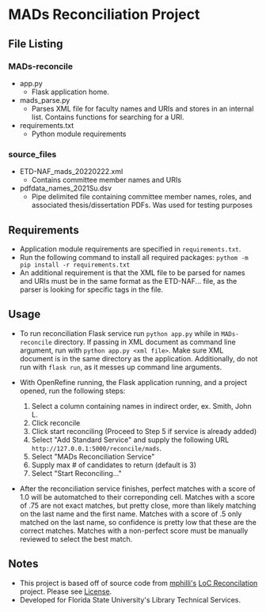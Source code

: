 # MADs Reconciliation Project

## File Listing
### MADs-reconcile
  - app.py 
    - Flask application home. 
  - mads_parse.py
    - Parses XML file for faculty names and URIs and stores in an internal list. Contains functions for searching for a URI.
  - requirements.txt
    - Python module requirements
### source_files
  - ETD-NAF_mads_20220222.xml
    - Contains committee member names and URIs
  - pdfdata_names_2021Su.dsv
    - Pipe delimited file containing committee member names, roles, and associated thesis/dissertation PDFs. Was used for testing purposes

## Requirements
  - Application module requirements are specified in `requirements.txt`.
  - Run the following command to install all required packages: `pythom -m pip install -r requirements.txt`
  - An additional requirement is that the XML file to be parsed for names and URIs must be in the same format as the ETD-NAF... file, as the parser is looking for specific tags in the file. 

## Usage
  - To run reconciliation Flask service run `python app.py` while in `MADs-reconcile` directory. If passing in XML document as command line argument, run with `python app.py <xml file>`. Make sure XML document is in the same directory as the application. Additionally, do not run with `flask run`, as it messes up command line arguments.
  - With OpenRefine running, the Flask application running, and a project opened, run the following steps:
      1. Select a column containing names in indirect order, ex. Smith, John L.
      2. Click reconcile
      3. Click start reconciling (Proceed to Step 5 if service is already added)
      4. Select "Add Standard Service" and supply the following URL `http://127.0.0.1:5000/reconcile/mads`. 
      5. Select "MADs Reconciliation Service"
      6. Supply max # of candidates to return (default is 3)
      7. Select "Start Reconciling..."

  - After the reconciliation service finishes, perfect matches with a score of 1.0 will be automatched to their correponding cell. Matches with a score of .75 are not exact matches, but pretty close, more than likely matching on the last name and the first name. Matches with a score of .5 only matched on the last name, so confidence is pretty low that these are the correct matches. Matches with a non-perfect score must be manually reviewed to select the best match. 

## Notes
  - This project is based off of source code from [mphilli's](https://github.com/mphilli) [LoC Reconcilation](https://github.com/mphilli/LoC-reconcile) project. Please see [License](https://github.com/mlb-6300/mads_recon/blob/main/LICENSE).
  - Developed for Florida State University's Library Technical Services. 
